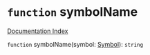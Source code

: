 # `function` symbolName

[Documentation Index](../README.md)

`function` symbolName(symbol: [Symbol](../private.interface.Symbol/README.md)): `string`